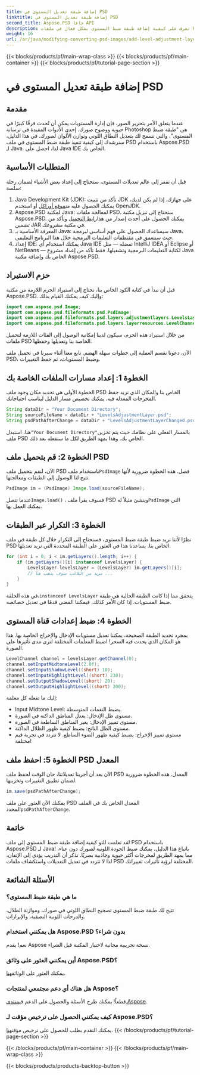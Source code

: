 ```yaml
---
title: إضافة طبقة تعديل المستوى في PSD
linktitle: إضافة طبقة تعديل المستوى في PSD
second_title: Aspose.PSD جافا API
description: تعرف على كيفية إضافة طبقة ضبط المستوى بشكل فعال في ملفات PSD الخاصة بك باستخدام Aspose.PSD لـ Java. ارفع مهاراتك في تحرير الصور.
weight: 16
url: /ar/java/modifying-converting-psd-images/add-level-adjustment-layer-psd/
---
```


{{< blocks/products/pf/main-wrap-class >}}
{{< blocks/products/pf/main-container >}}
{{< blocks/products/pf/tutorial-page-section >}}

# إضافة طبقة تعديل المستوى في PSD

## مقدمة
عندما يتعلق الأمر بتحرير الصور، فإن إدارة المستويات يمكن أن تُحدث فرقًا كبيرًا في حيوية ووضوح صورك. إحدى الأدوات المفيدة في ترسانة Photoshop هي "طبقة ضبط المستوى"، والتي تسمح لك بتعديل النطاق اللوني وتوازن الألوان لصورك. في هذا الدليل، سنرشدك إلى كيفية تنفيذ طبقة ضبط المستوى في ملف PSD باستخدام Aspose.PSD لـ Java. لذا، احصل على Java IDE الخاص بك.
## المتطلبات الأساسية
قبل أن تقفز إلى عالم تعديلات المستوى، ستحتاج إلى إعداد بعض الأشياء لضمان رحلة سلسة:
1.  Java Development Kit (JDK): تأكد من تثبيت JDK على جهازك. إذا لم يكن لديك، يمكنك الحصول عليه من[موقع أوراكل](https://www.oracle.com/java/technologies/javase-jdk11-downloads.html) أو استخدم OpenJDK.
2.  Aspose.PSD لمكتبة Java: لمعالجة ملفات PSD، ستحتاج إلى تنزيل مكتبة Aspose.PSD. يمكنك الحصول على أحدث إصدار من هذا[رابط التحميل](https://releases.aspose.com/psd/java/) وتأكد من تضمين JAR في مكتبة مشروعك.
3. المعرفة الأساسية بـ Java: سيساعدك الحصول على فهم أساسي لبرمجة Java، حيث سنتعمق في مقتطفات التعليمات البرمجية خلال هذا البرنامج التعليمي.
4. إعداد IDE: يمكنك استخدام أي Java IDE تفضله — مثل IntelliJ IDEA أو Eclipse أو NetBeans — لكتابة التعليمات البرمجية وتشغيلها. فقط تأكد من إعداد مشروع Java الخاص بك وإضافة مكتبة Aspose.PSD.

## حزم الاستيراد
قبل أن نبدأ في كتابة الكود الخاص بنا، نحتاج إلى استيراد الحزم اللازمة من مكتبة Aspose.PSD. وإليك كيف يمكنك القيام بذلك:
```java
import com.aspose.psd.Image;
import com.aspose.psd.fileformats.psd.PsdImage;
import com.aspose.psd.fileformats.psd.layers.adjustmentlayers.LevelsLayer;
import com.aspose.psd.fileformats.psd.layers.layerresources.LevelChannel;
```
من خلال استيراد هذه الحزم، سيكون لدينا إمكانية الوصول إلى الفئات اللازمة لتحميل ملفات PSD الخاصة بنا وتعديلها وحفظها.

الآن، دعونا نقسم العملية إلى خطوات سهلة الهضم. تابع معنا أثناء سيرنا في تحميل ملف PSD، وضبط المستويات، ثم حفظ التغييرات. 
## الخطوة 1: إعداد مسارات الملفات الخاصة بك
الخطوة الأولى هي تحديد مكان وجود ملف PSD الخاص بنا والمكان الذي نريد حفظ المخرجات المعدلة فيه. يمكنك تخصيص مسار الدليل ليناسب احتياجاتك.
```java
String dataDir = "Your Document Directory";
String sourceFileName = dataDir + "LevelsAdjustmentLayer.psd";
String psdPathAfterChange = dataDir + "LevelsAdjustmentLayerChanged.psd";
```
 هنا، استبدل`"Your Document Directory"`بالمسار الفعلي على نظامك حيث يتم تخزين ملف PSD الخاص بك. وهذا يمهد الطريق لكل ما سنفعله بعد ذلك.
## الخطوة 2: قم بتحميل ملف PSD
 الآن، لنقم بتحميل ملف PSD باستخدام ملف`PsdImage` فصل. هذه الخطوة ضرورية لأنها تتيح لنا الوصول إلى الطبقات ومعالجتها.
```java
PsdImage im = (PsdImage) Image.load(sourceFileName);
```
 عندما تتصل`Image.load()` ، فسوف يقرأ ملف PSD وينشئ مثيلاً له`PsdImage` التي يمكنك العمل بها.
## الخطوة 3: التكرار عبر الطبقات
نظرًا لأننا نريد ضبط طبقة ضبط المستوى، فسنحتاج إلى التكرار خلال كل طبقة في ملف PSD الخاص بنا. يساعدنا هذا في العثور على الطبقة المحددة التي نريد تعديلها.
```java
for (int i = 0; i < im.getLayers().length; i++) {
    if (im.getLayers()[i] instanceof LevelsLayer) {
        LevelsLayer levelsLayer = (LevelsLayer) im.getLayers()[i];
        // مزيد من التلاعب سوف يذهب هنا ...
    }
}
```
 في هذه الحلقة،`instanceof LevelsLayer` يتحقق مما إذا كانت الطبقة الحالية هي طبقة ضبط المستويات. إذا كان الأمر كذلك، فيمكننا المضي قدمًا في تعديل خصائصه.
## الخطوة 4: ضبط إعدادات قناة المستوى
بمجرد تحديد الطبقة الصحيحة، يمكننا تعديل مستويات الإدخال والإخراج الخاصة بها. هذا هو المكان الذي يحدث فيه السحر! اضبط المعلمات المختلفة لترى مدى تأثيرها على الصورة.
```java
LevelChannel channel = levelsLayer.getChannel(0);
channel.setInputMidtoneLevel(2.0f);
channel.setInputShadowLevel((short) 10);
channel.setInputHighlightLevel((short) 230);
channel.setOutputShadowLevel((short) 20);
channel.setOutputHighlightLevel((short) 200);
```
إليك ما تفعله كل معلمة:
- Input Midtone Level: يضبط النغمات المتوسطة.
- مستوى ظل الإدخال: يعدل المناطق الداكنة في الصورة.
- مستوى تمييز الإدخال: يغير المناطق الساطعة في الصورة.
- مستوى الظل الناتج: يضبط كيفية ظهور الظلال الداكنة.
- مستوى تمييز الإخراج: يضبط كيفية ظهور الضوء الساطع.
لا تتردد في تجربة قيم مختلفة!
## الخطوة 5: احفظ ملف PSD المعدل
الآن بعد أن أجرينا تعديلاتنا، حان الوقت لحفظ ملف PSD المعدل. هذه الخطوة ضرورية لضمان تطبيق التغييرات وتخزينها.
```java
im.save(psdPathAfterChange);
```
 يمكنك الآن العثور على ملف PSD المعدل الخاص بك في الملف المحدد`psdPathAfterChange`. 
## خاتمة
لقد تعلمت للتو كيفية إضافة طبقة ضبط المستوى إلى ملف PSD باستخدام Aspose.PSD لـ Java! باتباع هذا الدليل، يمكنك ضبط الجودة اللونية لصورك دون عناء، مما يمهد الطريق لمخرجات أكثر حيوية وجاذبية بصريًا. تذكر أن التدريب يؤدي إلى الإتقان، لذا لا تتردد في تعديل التعديلات واستكشاف ملفات PSD المختلفة لرؤية تأثيرات تغييراتك.
## الأسئلة الشائعة
### ما هي طبقة ضبط المستوى؟
تتيح لك طبقة ضبط المستوى تصحيح النطاق اللوني في صورك، وموازنة الظلال، والدرجات اللونية النصفية، والإبرازات.
### هل يمكنني استخدام Aspose.PSD بدون شراء؟
نعم! يقدم Aspose نسخة تجريبية مجانية لاختبار المكتبة قبل الشراء.
### أين يمكنني العثور على وثائق Aspose.PSD؟
 يمكنك العثور على الوثائق[هنا](https://reference.aspose.com/psd/java/).
### هل هناك أي دعم مجتمعي لمنتجات Aspose؟
 قطعاً! يمكنك طرح الأسئلة والحصول على الدعم في[منتدى Aspose](https://forum.aspose.com/c/psd/34).
### كيف يمكنني الحصول على ترخيص مؤقت لـ Aspose.PSD؟
 يمكنك التقدم بطلب للحصول على ترخيص مؤقت[هنا](https://purchase.aspose.com/temporary-license/).
{{< /blocks/products/pf/tutorial-page-section >}}

{{< /blocks/products/pf/main-container >}}
{{< /blocks/products/pf/main-wrap-class >}}

{{< blocks/products/products-backtop-button >}}
